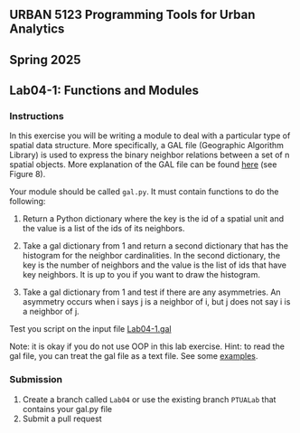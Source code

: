 ## URBAN 5123 Programming Tools for Urban Analytics
## Spring 2025
## Lab04-1: Functions and Modules

### Instructions

In this exercise you will be writing a module to deal with a particular type of spatial data structure. More specifically, a GAL file (Geographic Algorithm Library) is used to express the binary neighbor relations between a set of n spatial objects. More explanation of the GAL file can be found [here][here] (see Figure 8).

Your module should be called `gal.py`. It must contain functions to do the following:

1. Return a Python dictionary where the key is the id of a spatial unit and the value is a list of the ids of its neighbors.

2. Take a gal dictionary from 1 and return a second dictionary that has the histogram for the neighbor cardinalities. In the second dictionary, the key is the number of neighbors and the value is the list of ids that have key neighbors. It is up to you if you want to draw the histogram. 

3. Take a gal dictionary from 1 and test if there are any asymmetries. An asymmetry occurs when i says j is a neighbor of i, but j does not say i is a neighbor of j.


Test you script on the input file [Lab04-1.gal]

Note: it is okay if you do not use OOP in this lab exercise. 
Hint: to read the gal file, you can treat the gal file as a text file. See some [examples][example].

### Submission

1. Create a branch called `Lab04` or use the existing branch `PTUALab` that contains your gal.py file
2. Submit a pull request

[here]: https://geodacenter.github.io/workbook/4a_contig_weights/lab4a.html
[Lab04-1.gal]: Lab04-1.gal
[example]: https://www.w3schools.com/python/python_file_open.asp
